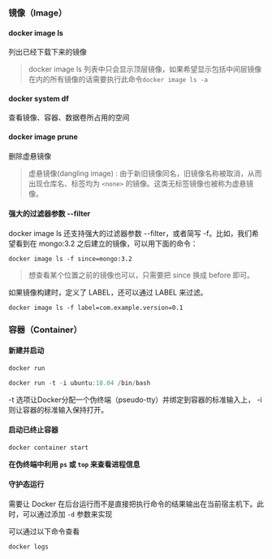 ### 镜像（Image）


#### docker image ls

列出已经下载下来的镜像

> docker image ls 列表中只会显示顶层镜像，如果希望显示包括中间层镜像在内的所有镜像的话需要执行此命令`docker image ls -a`
>

#### docker system df

查看镜像、容器、数据卷所占用的空间

#### docker image prune

删除虚悬镜像

> 虚悬镜像(dangling image) : 由于新旧镜像同名，旧镜像名称被取消，从而出现仓库名、标签均为 `<none>` 的镜像。这类无标签镜像也被称为虚悬镜像。

#### 强大的过滤器参数 --filter
docker image ls 还支持强大的过滤器参数 --filter，或者简写 -f。比如，我们希望看到在 mongo:3.2 之后建立的镜像，可以用下面的命令：

```
docker image ls -f since=mongo:3.2
```

> 想查看某个位置之前的镜像也可以，只需要把 since 换成 before 即可。

如果镜像构建时，定义了 LABEL，还可以通过 LABEL 来过滤。

```
docker image ls -f label=com.example.version=0.1
```

### 容器（Container）

#### 新建并启动
```javascript
docker run
```

```javascript
docker run -t -i ubuntu:18.04 /bin/bash
```
-t 选项让Docker分配一个伪终端（pseudo-tty）并绑定到容器的标准输入上， -i 则让容器的标准输入保持打开。

#### 启动已终止容器

```javascript
docker container start
```

**在伪终端中利用 `ps` 或 `top` 来查看进程信息**


#### 守护态运行

需要让 Docker 在后台运行而不是直接把执行命令的结果输出在当前宿主机下。此时，可以通过添加 `-d` 参数来实现

可以通过以下命令查看

```
docker logs
```